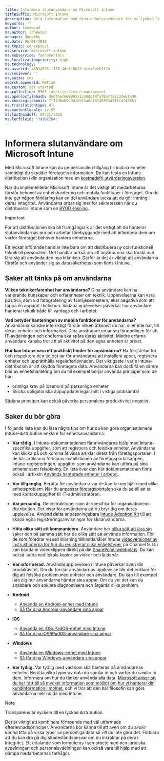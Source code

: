 ```yaml
---
title: Informera slutanvändare om Microsoft Intune
titleSuffix: Microsoft Intune
description: Dela information med dina enhetsanvändare för en lyckad Intune-distribution.
keywords: ''
author: lenewsad
ms.author: lanewsad
manager: dougeby
ms.date: 06/01/2018
ms.topic: conceptual
ms.service: microsoft-intune
ms.subservice: fundamentals
ms.localizationpriority: high
ms.technology: ''
ms.assetid: 48914533-f138-4dc0-8b93-4cea3ac61f7b
ms.reviewer: ''
ms.suite: ems
search.appverid: MET150
ms.custom: get-started
ms.collection: M365-identity-device-management
ms.openlocfilehash: de046af66989551a58d6f4f549a71a7c33e6fad8
ms.sourcegitcommit: 7f17d6eb9dd41b031a6af4148863d2ffc4f49551
ms.translationtype: HT
ms.contentlocale: sv-SE
ms.lasthandoff: 04/21/2020
ms.locfileid: "79362764"
---
```

# <a name="how-to-educate-your-end-users-about-microsoft-intune"></a>Informera slutanvändare om Microsoft Intune

Med Microsoft Intune kan du ge personalen tillgång till mobila enheter samtidigt du skyddar företagets information. Du kan testa en Intune-distribution i din organisation med en [kostnadsfri utvärderingsversion](free-trial-sign-up.md).

När du implementerar Microsoft Intune är det viktigt att medarbetarna förstår behovet av enhetshantering och mobila funktioner i företaget. Om du inte ger någon förklaring kan en del användare tycka att du gör intrång i deras integritet. Användarna oroar sig mer för sekretessen när du distribuerar Intune som en [BYOD-lösning](/enterprise-mobility-security/solutions/byod-design-considerations-guide).

> [!Important]
> För att distributionen ska bli framgångsrik är det viktigt att du hanterar slutanvändarnas oro och arbetar förebyggande med att informera dem om varför företaget behöver hantera enheterna.

Ett lyckat införande handlar inte bara om att distribuera ny och funktionell teknik till personalen. Det handlar också om att användarna ska förstå och lära sig att använda den nya tekniken. Därför är det är viktigt att användarna förstår och använder sig av datasäkerheten som finns i Intune.

## <a name="things-to-consider-about-your-users"></a>Saker att tänka på om användarna

__Vilken teknikerfarenhet har användarna?__ Dina användare kan ha varierande kunskaper och erfarenheter om teknik. Upplevelserna kan vara positiva, som vid fotografering av familjesemestern, eller negativa som att tappa en apparat i kökshon. Sådana upplevelser påverkar hur användare hanterar teknik både till vardags och i arbetet.

__Vad betyder hanteringen av mobila funktioner för användarna?__ Användarna kanske inte riktigt förstår vilken åtkomst du har, eller inte har, till deras enheter och information. Dina användare oroar sig förmodligen för att IT-avdelningen och cheferna ska spåra deras aktivitet. Mindre erfarna användare kanske tror att all aktivitet på den egna enheten är privat.

__Hur kan Intune vara ett praktiskt hinder för användarna?__  Ha förståelse för och respektera den tid det tar för användarna att installera appar, registrera enheter och upprätthålla regelefterlevnaden. Det viktigaste i varje Intune-distribution är att skydda företagets data. Användarna kan dock få en sämre bild av enhetshantering om du till exempel börjar använda principer som de här:  

- orimliga krav på lösenord på personliga enheter
- Skicka obligatoriska appuppdateringar mitt i viktiga jobbsamtal  

Sådana principer kan också påverka personalens produktivitet negativt.

## <a name="things-you-should-do"></a>Saker du bör göra

I följande lista kan du läsa några tips om hur du kan göra organisationens Intune-distribution enklare för enhetsanvändarna.

* __Var rådig.__ I Intune-dokumentationen får användarna hjälp med Intune-specifika uppgifter, som att registrera och felsöka enheter. Användarna kan klicka på och komma åt vissa artiklar direkt från företagsportalen. I de här artiklarna förklaras installationen av företagsportalsappen, Intune-registreringen, uppgifter som användarna kan utföra på sina enheter samt felsökning. En lista över den här dokumentationen finns också i artikeln [Använda hanterade enheter i arbetet](../user-help/use-managed-devices-to-get-work-done.md).

* __Var tillgänglig.__ Berätta för användarna var de kan be om hjälp med olika enhetsproblem. När du [anpassar företagsportalen](../apps/company-portal-app.md) ska du se till att ta med kontaktuppgifter till IT-administratören.

* __Var personlig.__ Ge instruktioner som är specifika för organisationens distribution. Det visar för användarna att du bryr dig om deras upplevelse. Använd detta anpassningsbara [Intune Adoption Kit](https://aka.ms/IntuneAdoptionKit) till att skapa egna registreringsanvisningar för slutanvändarna.

* __Hitta olika sätt att kommunicera.__ Användare har [olika sätt att lära sig saker](https://www.umassd.edu/dss/resources/faculty--staff/how-to-teach-and-accommodate/how-to-accommodate-different-learning-styles/) och på samma sätt har de olika sätt att använda information. För de som föredrar visuell inlärning tillhandahåller Intune [videoversioner av instruktionerna för hur du registrerar olika enhetstyper](https://channel9.msdn.com/Series/IntuneEnrollment) på Channel 9. Du kan bädda in videoklippen direkt på din [SharePoint-webbplats](https://support.office.com/article/Embed-a-video-from-Office-365-Video-59e19984-c34e-4be8-889b-f6fa93910581). Du kan också ladda ned lokala kopior av videor och ljudspår.

* __Var informerad.__ Användarupplevelsen i Intune påverkar även din produktivitet. Om du förstår användarnas upplevelse blir det enklare för dig att felsöka problem med enheter och användare. Du kan till exempel lära dig hur användarna hämtar sina appar. Om du vet det kan du snabbare och enklare diagnostisera och åtgärda olika problem.

* **Android**
  * [Använda en Android-enhet med Intune](../user-help/why-enroll-android-device.md)
  * [Så får dina Android-användare sina appar](end-user-apps-android.md)

* **iOS**
  * [Använda en iOS/iPadOS-enhet med Intune](../user-help/using-your-ios-device-with-intune.md)
  * [Så får dina iOS/iPadOS-användare sina appar](end-user-apps-ios.md)

* **Windows**
  * [Använda en Windows-enhet med Intune](../user-help/using-your-windows-device-with-intune.md)
  * [Så får dina Windows-användare sina appar](end-user-apps-windows.md)

* __Var tydlig.__ Var tydlig med vad som ska hanteras på användarnas enheter. Berätta vilka typer av data du samlar in och varför du samlar in dem. Informera om hur du tänker använda alla data. [Microsoft anser att du har rätt till så mycket information som möjligt om hur vi hanterar din kundinformation i molnet](https://www.microsoft.com/trustcenter/about/transparency), och vi tror att den här filosofin kan göra användarna mer nöjda med Intune.

> [!Note]
> Transparens är nyckeln till en lyckad distribution.

Det är viktigt att kombinera förtroende med väl utformade efterlevnadsprinciper. Användarna bör känna till att även om du *skulle kunna* titta på vissa typer av personliga data så *vill* du inte göra det. Förklara att du kan dra på dig skadeståndsansvar om du inkräktar på deras integritet. Ett uttalande som formuleras i samarbete med den juridiska avdelningen och personalavdelningen kan också vara till hjälp med att dämpa medarbetarnas farhågor.
